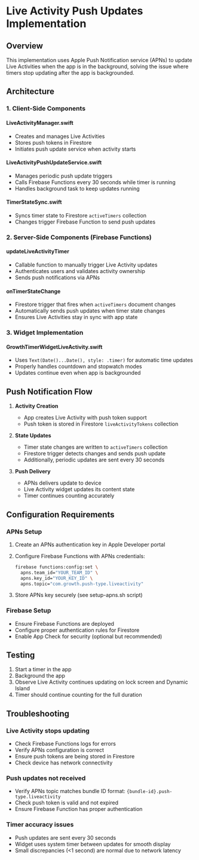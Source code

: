# Live Activity Push Updates Implementation

## Overview
This implementation uses Apple Push Notification service (APNs) to update Live Activities when the app is in the background, solving the issue where timers stop updating after the app is backgrounded.

## Architecture

### 1. **Client-Side Components**

#### LiveActivityManager.swift
- Creates and manages Live Activities
- Stores push tokens in Firestore
- Initiates push update service when activity starts

#### LiveActivityPushUpdateService.swift
- Manages periodic push update triggers
- Calls Firebase Functions every 30 seconds while timer is running
- Handles background task to keep updates running

#### TimerStateSync.swift
- Syncs timer state to Firestore `activeTimers` collection
- Changes trigger Firebase Function to send push updates

### 2. **Server-Side Components (Firebase Functions)**

#### updateLiveActivityTimer
- Callable function to manually trigger Live Activity updates
- Authenticates users and validates activity ownership
- Sends push notifications via APNs

#### onTimerStateChange
- Firestore trigger that fires when `activeTimers` document changes
- Automatically sends push updates when timer state changes
- Ensures Live Activities stay in sync with app state

### 3. **Widget Implementation**

#### GrowthTimerWidgetLiveActivity.swift
- Uses `Text(Date()...Date(), style: .timer)` for automatic time updates
- Properly handles countdown and stopwatch modes
- Updates continue even when app is backgrounded

## Push Notification Flow

1. **Activity Creation**
   - App creates Live Activity with push token support
   - Push token is stored in Firestore `liveActivityTokens` collection

2. **State Updates**
   - Timer state changes are written to `activeTimers` collection
   - Firestore trigger detects changes and sends push update
   - Additionally, periodic updates are sent every 30 seconds

3. **Push Delivery**
   - APNs delivers update to device
   - Live Activity widget updates its content state
   - Timer continues counting accurately

## Configuration Requirements

### APNs Setup
1. Create an APNs authentication key in Apple Developer portal
2. Configure Firebase Functions with APNs credentials:
   ```bash
   firebase functions:config:set \
     apns.team_id="YOUR_TEAM_ID" \
     apns.key_id="YOUR_KEY_ID" \
     apns.topic="com.growth.push-type.liveactivity"
   ```

3. Store APNs key securely (see setup-apns.sh script)

### Firebase Setup
- Ensure Firebase Functions are deployed
- Configure proper authentication rules for Firestore
- Enable App Check for security (optional but recommended)

## Testing

1. Start a timer in the app
2. Background the app
3. Observe Live Activity continues updating on lock screen and Dynamic Island
4. Timer should continue counting for the full duration

## Troubleshooting

### Live Activity stops updating
- Check Firebase Functions logs for errors
- Verify APNs configuration is correct
- Ensure push tokens are being stored in Firestore
- Check device has network connectivity

### Push updates not received
- Verify APNs topic matches bundle ID format: `{bundle-id}.push-type.liveactivity`
- Check push token is valid and not expired
- Ensure Firebase Function has proper authentication

### Timer accuracy issues
- Push updates are sent every 30 seconds
- Widget uses system timer between updates for smooth display
- Small discrepancies (<1 second) are normal due to network latency
